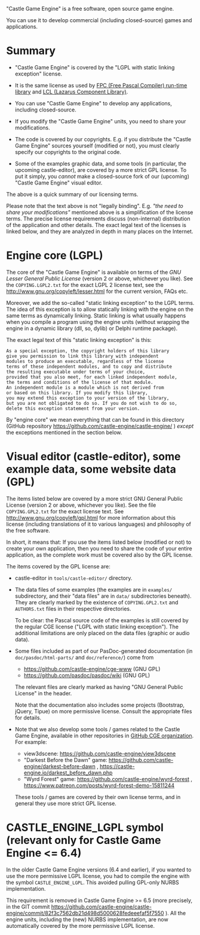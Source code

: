 "Castle Game Engine" is a free software, open source game engine.

You can use it to develop commercial (including closed-source) games and applications.

# Summary

- "Castle Game Engine" is covered by the "LGPL with static linking exception" license.

- It is the same license as used by [FPC (Free Pascal Compiler) run-time library](http://www.freepascal.org/faq.var#general-license) and [LCL (Lazarus Component Library)](http://www.lazarus-ide.org/).

- You can use "Castle Game Engine" to develop any applications, including closed-source.

- If you modify the "Castle Game Engine" units, you need to share your modifications.

- The code is covered by our copyrights. E.g. if you distribute the "Castle Game Engine" sources yourself (modified or not), you must clearly specify our copyrights to the original code.

- Some of the examples graphic data, and some tools (in particular, the upcoming castle-editor), are covered by a more strict GPL license. To put it simply, you *cannot* make a closed-source fork of our (upcoming) "Castle Game Engine" visual editor.

The above is a quick summary of our licensing terms.

Please note that the text above is not "legally binding". E.g. _"the need to share your modifications"_ mentioned above is a simplification of the license terms. The precise license requirements discuss (non-internal) distribution of the application and other details. The exact legal text of the licenses is linked below, and they are analyzed in depth in many places on the Internet.

# Engine core (LGPL)

The core of the "Castle Game Engine" is available on terms of the _GNU Lesser General Public License_ (version 2 or above, whichever you like). See the `COPYING.LGPL2.txt` for the exact LGPL 2 license text, see the http://www.gnu.org/copyleft/lesser.html for the current version, FAQs etc.

Moreover, we add the so-called "static linking exception" to the LGPL terms. The idea of this exception is to allow statically linking with the engine on the same terms as dynamically linking. Static linking is what usually happens when you compile a program using the engine units (without wrapping the engine in a dynamic library (dll, so, dylib) or Delphi runtime package).

The exact legal text of this "static linking exception" is this:

    As a special exception, the copyright holders of this library
    give you permission to link this library with independent
    modules to produce an executable, regardless of the license
    terms of these independent modules, and to copy and distribute
    the resulting executable under terms of your choice,
    provided that you also meet, for each linked independent module,
    the terms and conditions of the license of that module.
    An independent module is a module which is not derived from
    or based on this library. If you modify this library,
    you may extend this exception to your version of the library,
    but you are not obligated to do so. If you do not wish to do so,
    delete this exception statement from your version.

By "engine core" we mean everything that can be found in this directory (GitHub repository https://github.com/castle-engine/castle-engine/ ) *except* the exceptions mentioned in the section below.

# Visual editor (castle-editor), some example data, some website data (GPL)

The items listed below are covered by a more strict GNU General Public License (version 2 or above, whichever you like). See the file `COPYING.GPL2.txt` for the exact license text. See http://www.gnu.org/copyleft/gpl.html for more information about this license (including translations of it to various languages) and philosophy of the free software.

In short, it means that: If you use the items listed below (modified or not) to create your own application, then you need to share the code of your entire application, as the complete work must be covered also by the GPL license.

The items covered by the GPL license are:

- castle-editor in `tools/castle-editor/` directory.

- The data files of some examples (the examples are in `examples/` subdirectory, and their "data files" are in `data/` subdirectories beneath). They are clearly marked by the existence of `COPYING.GPL2.txt` and `AUTHORS.txt` files in their respective directories.

    To be clear: the Pascal source code of the examples is still covered by the regular CGE license ("LGPL with static linking exception"). The additional limitations are only placed on the data files (graphic or audio data).

- Some files included as part of our PasDoc-generated documentation (in `doc/pasdoc/html-parts/` and `doc/reference/`) come from

    - https://github.com/castle-engine/cge-www (GNU GPL)
    - https://github.com/pasdoc/pasdoc/wiki (GNU GPL)

    The relevant files are clearly marked as having "GNU General Public License" in the header.

    Note that the documentation also includes some projects (Bootstrap, jQuery, Tipue) on more permissive license. Consult the appropriate files for details.

- Note that we also develop some tools / games related to the Castle Game Engine, available in other repositories in [GitHub CGE organization](https://github.com/castle-engine). For example:

    - view3dscene: https://github.com/castle-engine/view3dscene
    - "Darkest Before the Dawn" game: https://github.com/castle-engine/darkest-before-dawn , https://castle-engine.io/darkest_before_dawn.php
    - "Wyrd Forest" game: https://github.com/castle-engine/wyrd-forest , https://www.patreon.com/posts/wyrd-forest-demo-15811244

    These tools / games are covered by their own license terms, and in general they use more strict GPL license.

# CASTLE_ENGINE_LGPL symbol (relevant only for Castle Game Engine <= 6.4)

In the older Castle Game Engine versions (6.4 and earlier), if you wanted to use the more permissive LGPL license, you had to compile the engine with the symbol `CASTLE_ENGINE_LGPL`. This avoided pulling GPL-only NURBS implementation.

This requirement is removed in Castle Game Engine >= 6.5 (more precisely, in the GIT commit https://github.com/castle-engine/castle-engine/commit/82f3c7562db21d498d5000628fedeeefaf5f7550 ). All the engine units, including the (new) NURBS implementation, are now automatically covered by the more permissive LGPL license.
